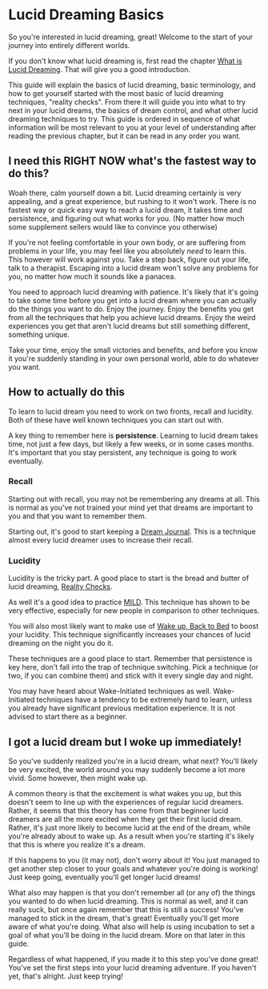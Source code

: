 # Lucid Dreaming Basics
So you're interested in lucid dreaming, great!
Welcome to the start of your journey into entirely different worlds.

If you don't know what lucid dreaming is, first read the chapter [What is Lucid Dreaming](techniques/lucidity/what-is-lucid-dreaming.html).
That will give you a good introduction.

This guide will explain the basics of lucid dreaming, basic terminology, and how
to get yourself started with the most basic of lucid dreaming techniques,
"reality checks".
From there it will guide you into what to try next in your lucid dreams, the
basics of dream control, and what other lucid dreaming techniques to try.
This guide is ordered in sequence of what information will be most relevant to
you at your level of understanding after reading the previous chapter, but it
can be read in any order you want.

## I need this **RIGHT NOW** what's the fastest way to do this?
Woah there, calm yourself down a bit.
Lucid dreaming certainly is very appealing, and a great experience, but rushing
to it won't work.
There is no fastest way or quick easy way to reach a lucid dream, it takes time
and persistence, and figuring out what works for you.
(No matter how much some supplement sellers would like to convince you otherwise)

If you're not feeling comfortable in your own body, or are suffering from
problems in your life, you may feel like you absolutely *need* to learn this.
This however will work against you.
Take a step back, figure out your life, talk to a therapist.
Escaping into a lucid dream won't solve any problems for you, no matter how much
it sounds like a panacea.

You need to approach lucid dreaming with patience.
It's likely that it's going to take some time before you get into a lucid dream
where you can actually do the things you want to do.
Enjoy the journey.
Enjoy the benefits you get from all the techniques that help you achieve lucid
dreams.
Enjoy the weird experiences you get that aren't lucid dreams but still something
different, something unique.

Take your time, enjoy the small victories and benefits, and before you know it
you're suddenly standing in your own personal world, able to do whatever you
want.

## How to actually do this
To learn to lucid dream you need to work on two fronts, recall and lucidity.
Both of these have well known techniques you can start out with.

A key thing to remember here is **persistence**.
Learning to lucid dream takes time, not just a few days, but likely a few weeks,
or in some cases months.
It's important that you stay persistent, any technique is going to work
eventually.

### Recall
Starting out with recall, you may not be remembering any dreams at all.
This is normal as you've not trained your mind yet that dreams are important to
you and that you want to remember them.

Starting out, it's good to start keeping a [Dream Journal](techniques/dream-recall/dream-journals.html).
This is a technique almost every lucid dreamer uses to increase their recall.

### Lucidity
Lucidity is the tricky part.
A good place to start is the bread and butter of lucid dreaming, [Reality Checks](techniques/lucidity/dream-initiated/reality-checks.html).

As well it's a good idea to practice [MILD](techniques/lucidity/dream-initiated/mild.html).
This technique has shown to be very effective, especially for new people in
comparison to other techniques.

You will also most likely want to make use of [Wake up, Back to Bed](techniques/lucidity/wake-up-back-to-bed.html)
to boost your lucidity.
This technique significantly increases your chances of lucid dreaming on the
night you do it.

These techniques are a good place to start.
Remember that persistence is key here, don't fall into the trap of technique
switching.
Pick a technique (or two, if you can combine them) and stick with it every
single day and night.

You may have heard about Wake-Initiated techniques as well.
Wake-Initiated techniques have a tendency to be extremely hard to learn, unless
you already have significant previous meditation experience.
It is not advised to start there as a beginner.

## I got a lucid dream but I woke up immediately!
So you've suddenly realized you're in a lucid dream, what next?
You'll likely be very excited, the world around you may suddenly become a lot
more vivid.
Some however, then might wake up.

A common theory is that the excitement is what wakes you up, but this doesn't
seem to line up with the experiences of regular lucid dreamers.
Rather, it seems that this theory has come from that beginner lucid dreamers
are all the more excited when they get their first lucid dream.
Rather, it's just more likely to become lucid at the end of the dream, while
you're already about to wake up.
As a result when you're starting it's likely that this is where you realize it's
a dream.

If this happens to you (it may not), don't worry about it!
You just managed to get another step closer to your goals and whatever you're
doing is working!
Just keep going, eventually you'll get longer lucid dreams!

What also may happen is that you don't remember all (or any of) the things you
wanted to do when lucid dreaming.
This is normal as well, and it can really suck, but once again remember that
this is still a success!
You've managed to stick in the dream, that's great!
Eventually you'll get more aware of what you're doing.
What also will help is using incubation to set a goal of what you'll be doing in
the lucid dream.
More on that later in this guide.

Regardless of what happened, if you made it to this step you've done great!
You've set the first steps into your lucid dreaming adventure.
If you haven't yet, that's alright.
Just keep trying!
